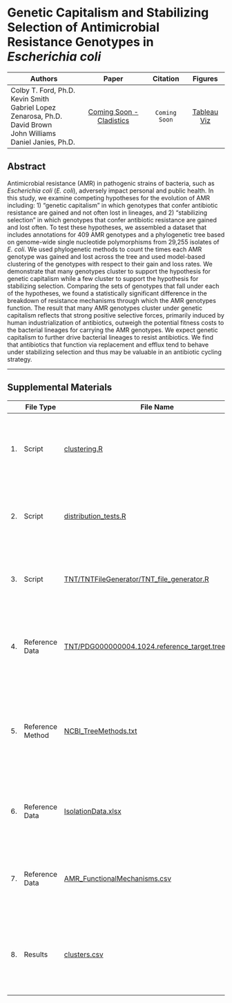 # Genetic Capitalism and Stabilizing Selection of Antimicrobial Resistance Genotypes in _Escherichia coli_

|                                              Authors                                              |    Paper    |   Citation  | Figures |
|-------------------------------------------------------------------------------------------------|:-----------:|:-----------:|:--------:|
| Colby T. Ford, Ph.D.<br>Kevin Smith<br>Gabriel Lopez Zenarosa, Ph.D.<br>David Brown<br>John Williams<br>Daniel Janies, Ph.D. | [Coming Soon - Cladistics](#) | ```Coming Soon``` | [Tableau Viz](https://public.tableau.com/profile/cford38#!/vizhome/E_coliGenotypeSetsViz/GeneticCapitalism) |

## Abstract
Antimicrobial resistance (AMR) in pathogenic strains of bacteria, such as _Escherichia coli_ (_E. coli_), adversely impact personal and public health. In this study, we examine competing hypotheses for the evolution of AMR including: 1) “genetic capitalism” in which genotypes that confer antibiotic resistance are gained and not often lost in lineages, and 2) “stabilizing selection” in which genotypes that confer antibiotic resistance are gained and lost often. To test these hypotheses, we assembled a dataset that includes annotations for 409 AMR genotypes and a phylogenetic tree based on genome-wide single nucleotide polymorphisms from 29,255 isolates of _E. coli_. We used phylogenetic methods to count the times each AMR genotype was gained and lost across the tree and used model-based clustering of the genotypes with respect to their gain and loss rates. We demonstrate that many genotypes cluster to support the hypothesis for genetic capitalism while a few cluster to support the hypothesis for stabilizing selection. Comparing the sets of genotypes that fall under each of the hypotheses, we found a statistically significant difference in the breakdown of resistance mechanisms through which the AMR genotypes function. The result that many AMR genotypes cluster under genetic capitalism reflects that strong positive selective forces, primarily induced by human industrialization of antibiotics, outweigh the potential fitness costs to the bacterial lineages for carrying the AMR genotypes. We expect genetic capitalism to further drive bacterial lineages to resist antibiotics. We find that antibiotics that function via replacement and efflux tend to behave under stabilizing selection and thus may be valuable in an antibiotic cycling strategy.

-------------------------------------
## Supplemental Materials

|     | File Type        | File Name                                                                                                | Description                                                                                                                                                          |
|-----|------------------|----------------------------------------------------------------------------------------------------------|----------------------------------------------------------------------------------------------------------------------------------------------------------------------|
| 1.  | Script           | [clustering.R](clustering.R)                                                                             | Script for performing cluster analysis of AMR genotype gains and losses.                                                                                             |
| 2.  | Script           | [distribution_tests.R](distribution_tests.R)                                                             | Script for performing distribution tests by AMR group & resistance mechanism.                                                                                        |
| 3.  | Script           | [TNT/TNTFileGenerator/TNT_file_generator.R](TNT/TNTFileGenerator/TNT_file_generator.R)                   | Script for generating the data file for the TNT-based phylogenetic analysis.                                                                                         |
| 4.  | Reference Data   | [TNT/PDG000000004.1024.reference_target.tree.newick](TNT/PDG000000004.1024.reference_target.tree.newick) | Reference Tree from NCBI. (Current PDG trees for _E. coli_ can be found [here](https://ftp.ncbi.nlm.nih.gov/pathogen/Results/Escherichia_coli_Shigella/).)                |
| 5.  | Reference Method | [NCBI_TreeMethods.txt](NCBI_TreeMethods.txt)                                                             | Information of the NCBI processing pipeline for generating the SNP trees. (Can also be found on NCBI's site [here](https://ftp.ncbi.nlm.nih.gov/pathogen/Methods.txt).) |
| 6.  | Reference Data   | [IsolationData.xlsx](IsolationData.xlsx)                                                                 | Roll-Up of Isolation Metadata (Source country, organism, etc.)                                                                                                       |
| 7.  | Reference Data   | [AMR_FunctionalMechanisms.csv](AMR_FunctionalMechanisms.csv)                                             | Functional mechanisms of the 409 AMR genotypes in this study. (From [CARD](https://card.mcmaster.ca/))                                                               |
| 8.  | Results          | [clusters.csv](clusters.csv)                                                                             | Resulting AMR genotype clusters from the cluster analysis of gains and losses.                                                                                       |
